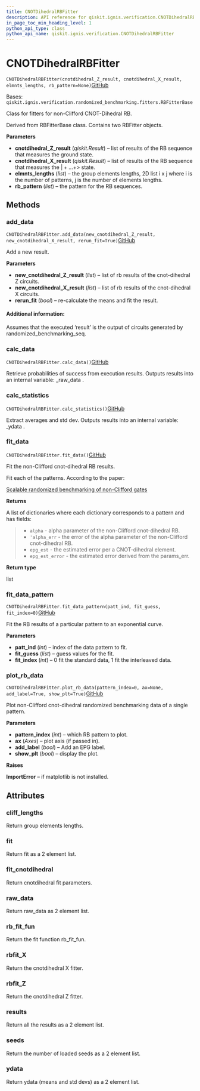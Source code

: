 ```yaml
---
title: CNOTDihedralRBFitter
description: API reference for qiskit.ignis.verification.CNOTDihedralRBFitter
in_page_toc_min_heading_level: 1
python_api_type: class
python_api_name: qiskit.ignis.verification.CNOTDihedralRBFitter
---
```


# CNOTDihedralRBFitter

<span id="qiskit.ignis.verification.CNOTDihedralRBFitter" />

`CNOTDihedralRBFitter(cnotdihedral_Z_result, cnotdihedral_X_result, elmnts_lengths, rb_pattern=None)`[GitHub](https://github.com/qiskit-community/qiskit-ignis/tree/stable/0.7/qiskit/ignis/verification/randomized_benchmarking/fitters.py "view source code")

Bases: `qiskit.ignis.verification.randomized_benchmarking.fitters.RBFitterBase`

Class for fitters for non-Clifford CNOT-Dihedral RB.

Derived from RBFitterBase class. Contains two RBFitter objects.

**Parameters**

*   **cnotdihedral\_Z\_result** (*qiskit.Result*) – list of results of the RB sequence that measures the ground state.
*   **cnotdihedral\_X\_result** (*qiskit.Result*) – list of results of the RB sequence that measures the $\vert +...+>$ state.
*   **elmnts\_lengths** (*list*) – the group elements lengths, 2D list i x j where i is the number of patterns, j is the number of elements lengths.
*   **rb\_pattern** (*list*) – the pattern for the RB sequences.

## Methods

### add\_data

<span id="qiskit.ignis.verification.CNOTDihedralRBFitter.add_data" />

`CNOTDihedralRBFitter.add_data(new_cnotdihedral_Z_result, new_cnotdihedral_X_result, rerun_fit=True)`[GitHub](https://github.com/qiskit-community/qiskit-ignis/tree/stable/0.7/qiskit/ignis/verification/randomized_benchmarking/fitters.py "view source code")

Add a new result.

**Parameters**

*   **new\_cnotdihedral\_Z\_result** (*list*) – list of rb results of the cnot-dihedral Z circuits.
*   **new\_cnotdihedral\_X\_result** (*list*) – list of rb results of the cnot-dihedral X circuits.
*   **rerun\_fit** (*bool*) – re-calculate the means and fit the result.

#### Additional information:

Assumes that the executed ‘result’ is the output of circuits generated by randomized\_benchmarking\_seq.

### calc\_data

<span id="qiskit.ignis.verification.CNOTDihedralRBFitter.calc_data" />

`CNOTDihedralRBFitter.calc_data()`[GitHub](https://github.com/qiskit-community/qiskit-ignis/tree/stable/0.7/qiskit/ignis/verification/randomized_benchmarking/fitters.py "view source code")

Retrieve probabilities of success from execution results. Outputs results into an internal variable: \_raw\_data .

### calc\_statistics

<span id="qiskit.ignis.verification.CNOTDihedralRBFitter.calc_statistics" />

`CNOTDihedralRBFitter.calc_statistics()`[GitHub](https://github.com/qiskit-community/qiskit-ignis/tree/stable/0.7/qiskit/ignis/verification/randomized_benchmarking/fitters.py "view source code")

Extract averages and std dev. Outputs results into an internal variable: \_ydata .

### fit\_data

<span id="qiskit.ignis.verification.CNOTDihedralRBFitter.fit_data" />

`CNOTDihedralRBFitter.fit_data()`[GitHub](https://github.com/qiskit-community/qiskit-ignis/tree/stable/0.7/qiskit/ignis/verification/randomized_benchmarking/fitters.py "view source code")

Fit the non-Clifford cnot-dihedral RB results.

Fit each of the patterns. According to the paper:

[Scalable randomized benchmarking of non-Clifford gates](https://www.nature.com/articles/npjqi201612)

**Returns**

A list of dictionaries where each dictionary corresponds to a pattern and has fields:

> *   `alpha` - alpha parameter of the non-Clifford cnot-dihedral RB.
> *   `'alpha_err` - the error of the alpha parameter of the non-Clifford cnot-dihedral RB.
> *   `epg_est` - the estimated error per a CNOT-dihedral element.
> *   `epg_est_error` - the estimated error derived from the params\_err.

**Return type**

list

### fit\_data\_pattern

<span id="qiskit.ignis.verification.CNOTDihedralRBFitter.fit_data_pattern" />

`CNOTDihedralRBFitter.fit_data_pattern(patt_ind, fit_guess, fit_index=0)`[GitHub](https://github.com/qiskit-community/qiskit-ignis/tree/stable/0.7/qiskit/ignis/verification/randomized_benchmarking/fitters.py "view source code")

Fit the RB results of a particular pattern to an exponential curve.

**Parameters**

*   **patt\_ind** (*int*) – index of the data pattern to fit.
*   **fit\_guess** (*list*) – guess values for the fit.
*   **fit\_index** (*int*) – 0 fit the standard data, 1 fit the interleaved data.

### plot\_rb\_data

<span id="qiskit.ignis.verification.CNOTDihedralRBFitter.plot_rb_data" />

`CNOTDihedralRBFitter.plot_rb_data(pattern_index=0, ax=None, add_label=True, show_plt=True)`[GitHub](https://github.com/qiskit-community/qiskit-ignis/tree/stable/0.7/qiskit/ignis/verification/randomized_benchmarking/fitters.py "view source code")

Plot non-Clifford cnot-dihedral randomized benchmarking data of a single pattern.

**Parameters**

*   **pattern\_index** (*int*) – which RB pattern to plot.
*   **ax** (*Axes*) – plot axis (if passed in).
*   **add\_label** (*bool*) – Add an EPG label.
*   **show\_plt** (*bool*) – display the plot.

**Raises**

**ImportError** – if matplotlib is not installed.

## Attributes

<span id="qiskit.ignis.verification.CNOTDihedralRBFitter.cliff_lengths" />

### cliff\_lengths

Return group elements lengths.

<span id="qiskit.ignis.verification.CNOTDihedralRBFitter.fit" />

### fit

Return fit as a 2 element list.

<span id="qiskit.ignis.verification.CNOTDihedralRBFitter.fit_cnotdihedral" />

### fit\_cnotdihedral

Return cnotdihedral fit parameters.

<span id="qiskit.ignis.verification.CNOTDihedralRBFitter.raw_data" />

### raw\_data

Return raw\_data as 2 element list.

<span id="qiskit.ignis.verification.CNOTDihedralRBFitter.rb_fit_fun" />

### rb\_fit\_fun

Return the fit function rb\_fit\_fun.

<span id="qiskit.ignis.verification.CNOTDihedralRBFitter.rbfit_X" />

### rbfit\_X

Return the cnotdihedral X fitter.

<span id="qiskit.ignis.verification.CNOTDihedralRBFitter.rbfit_Z" />

### rbfit\_Z

Return the cnotdihedral Z fitter.

<span id="qiskit.ignis.verification.CNOTDihedralRBFitter.results" />

### results

Return all the results as a 2 element list.

<span id="qiskit.ignis.verification.CNOTDihedralRBFitter.seeds" />

### seeds

Return the number of loaded seeds as a 2 element list.

<span id="qiskit.ignis.verification.CNOTDihedralRBFitter.ydata" />

### ydata

Return ydata (means and std devs) as a 2 element list.

